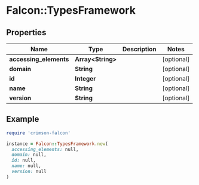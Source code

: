 # Falcon::TypesFramework

## Properties

| Name | Type | Description | Notes |
| ---- | ---- | ----------- | ----- |
| **accessing_elements** | **Array&lt;String&gt;** |  | [optional] |
| **domain** | **String** |  | [optional] |
| **id** | **Integer** |  | [optional] |
| **name** | **String** |  | [optional] |
| **version** | **String** |  | [optional] |

## Example

```ruby
require 'crimson-falcon'

instance = Falcon::TypesFramework.new(
  accessing_elements: null,
  domain: null,
  id: null,
  name: null,
  version: null
)
```

